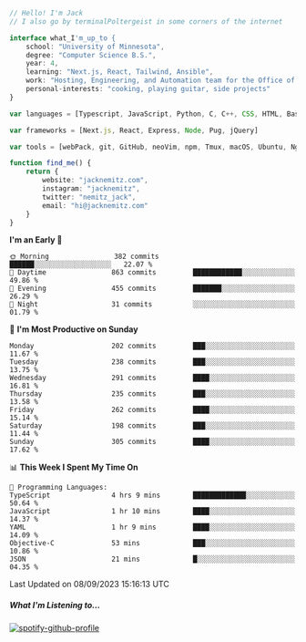```typescript
// Hello! I'm Jack
// I also go by terminalPoltergeist in some corners of the internet

interface what_I'm_up_to {
    school: "University of Minnesota",
    degree: "Computer Science B.S.",
    year: 4,
    learning: "Next.js, React, Tailwind, Ansible",
    work: "Hosting, Engineering, and Automation team for the Office of Information Technology at UMN",
    personal-interests: "cooking, playing guitar, side projects"
}

var languages = [Typescript, JavaScript, Python, C, C++, CSS, HTML, Bash, VimScript]

var frameworks = [Next.js, React, Express, Node, Pug, jQuery]

var tools = [webPack, git, GitHub, neoVim, npm, Tmux, macOS, Ubuntu, Nginx, Ansible, Cloudflare, DigitalOcean]

function find_me() {
    return {
        website: "jacknemitz.com",
        instagram: "jacknemitz",
        twitter: "nemitz_jack",
        email: "hi@jacknemitz.com"
    }
}
```

<!--START_SECTION:waka-->
**I'm an Early 🐤** 

```text
🌞 Morning                382 commits         ██████░░░░░░░░░░░░░░░░░░░   22.07 % 
🌆 Daytime                863 commits         ████████████░░░░░░░░░░░░░   49.86 % 
🌃 Evening                455 commits         ███████░░░░░░░░░░░░░░░░░░   26.29 % 
🌙 Night                  31 commits          ░░░░░░░░░░░░░░░░░░░░░░░░░   01.79 % 
```
📅 **I'm Most Productive on Sunday** 

```text
Monday                   202 commits         ███░░░░░░░░░░░░░░░░░░░░░░   11.67 % 
Tuesday                  238 commits         ███░░░░░░░░░░░░░░░░░░░░░░   13.75 % 
Wednesday                291 commits         ████░░░░░░░░░░░░░░░░░░░░░   16.81 % 
Thursday                 235 commits         ███░░░░░░░░░░░░░░░░░░░░░░   13.58 % 
Friday                   262 commits         ████░░░░░░░░░░░░░░░░░░░░░   15.14 % 
Saturday                 198 commits         ███░░░░░░░░░░░░░░░░░░░░░░   11.44 % 
Sunday                   305 commits         ████░░░░░░░░░░░░░░░░░░░░░   17.62 % 
```


📊 **This Week I Spent My Time On** 

```text
💬 Programming Languages: 
TypeScript               4 hrs 9 mins        █████████████░░░░░░░░░░░░   50.64 % 
JavaScript               1 hr 10 mins        ████░░░░░░░░░░░░░░░░░░░░░   14.37 % 
YAML                     1 hr 9 mins         ████░░░░░░░░░░░░░░░░░░░░░   14.09 % 
Objective-C              53 mins             ███░░░░░░░░░░░░░░░░░░░░░░   10.86 % 
JSON                     21 mins             █░░░░░░░░░░░░░░░░░░░░░░░░   04.35 % 
```


 Last Updated on 08/09/2023 15:16:13 UTC
<!--END_SECTION:waka-->

##### What I'm Listening to...

[![spotify-github-profile](https://spotify-github-profile.vercel.app/api/view?uid=jack.nemitz&cover_image=true&show_offline=true&bar_color=53b14f&bar_color_cover=false&background_color=121212FF)](https://spotify-github-profile.vercel.app/api/view?uid=jack.nemitz&redirect=true)

